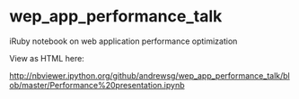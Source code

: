 wep_app_performance_talk
========================

iRuby notebook on web application performance optimization

View as HTML here:

http://nbviewer.ipython.org/github/andrewsg/wep_app_performance_talk/blob/master/Performance%20presentation.ipynb
